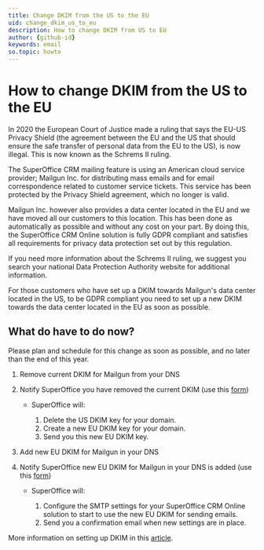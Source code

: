 ```yaml
---
title: Change DKIM from the US to the EU
uid: change_dkim_us_to_eu
description: How to change DKIM from US to EU
author: {github-id}
keywords: email
so.topic: howto
---
```


# How to change DKIM from the US to the EU

In 2020 the European Court of Justice made a ruling that says the EU-US Privacy Shield (the agreement between the EU and the US that should ensure the safe transfer of personal data from the EU to the US), is now illegal. This is now known as the Schrems II ruling.

The SuperOffice CRM mailing feature is using an American cloud service provider; Mailgun Inc. for distributing mass emails and for email correspondence related to customer service tickets. This service has been protected by the Privacy Shield agreement, which no longer is valid.

Mailgun Inc. however also provides a data center located in the EU and we have moved all our customers to this location. This has been done as automatically as possible and without any cost on your part. By doing this, the SuperOffice CRM Online solution is fully GDPR compliant and satisfies all requirements for privacy data protection set out by this regulation.

If you need more information about the Schrems II ruling, we suggest you search your national Data Protection Authority website for additional information.

For those customers who have set up a DKIM towards Mailgun's data center located in the US, to be GDPR compliant you need to set up a new DKIM towards the data center located in the EU as soon as possible.

## What do have to do now?

Please plan and schedule for this change as soon as possible, and no later than the end of this year.

1. Remove current DKIM for Mailgun from your DNS

2. Notify SuperOffice you have removed the current DKIM (use this [form][1])
    * SuperOffice will:

        1. Delete the US DKIM key for your domain.
        1. Create a new EU DKIM key for your domain.
        1. Send you this new EU DKIM key.

3. Add new EU DKIM for Mailgun in your DNS

4. Notify SuperOffice new EU DKIM for Mailgun in your DNS is added (use this [form][1])
    * SuperOffice will:

        1. Configure the SMTP settings for your SuperOffice CRM Online solution to start to use the new EU DKIM for sending emails.
        1. Send you a confirmation email when new settings are in place.

More information on setting up DKIM in this [article][2].

<!-- Referenced links -->
[1]: https://community.superoffice.com/change-dkim/
[2]: order-key.md
